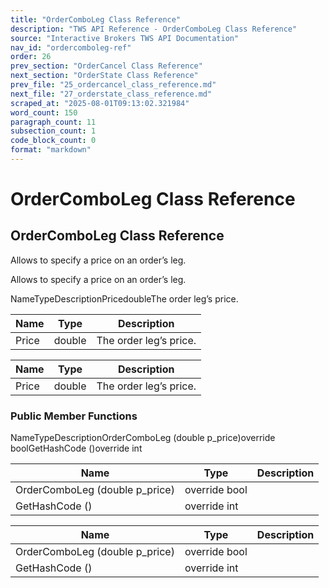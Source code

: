 ```yaml
---
title: "OrderComboLeg Class Reference"
description: "TWS API Reference - OrderComboLeg Class Reference"
source: "Interactive Brokers TWS API Documentation"
nav_id: "ordercomboleg-ref"
order: 26
prev_section: "OrderCancel Class Reference"
next_section: "OrderState Class Reference"
prev_file: "25_ordercancel_class_reference.md"
next_file: "27_orderstate_class_reference.md"
scraped_at: "2025-08-01T09:13:02.321984"
word_count: 150
paragraph_count: 11
subsection_count: 1
code_block_count: 0
format: "markdown"
---
```


# OrderComboLeg Class Reference

## OrderComboLeg Class Reference

Allows to specify a price on an order’s leg.

Allows to specify a price on an order’s leg.

NameTypeDescriptionPricedoubleThe order leg’s price.

| Name | Type | Description |
| --- | --- | --- |
| Price | double | The order leg’s price. |

| Name | Type | Description |
| --- | --- | --- |
| Price | double | The order leg’s price. |

### Public Member Functions

NameTypeDescriptionOrderComboLeg (double p_price)override boolGetHashCode ()override int

| Name | Type | Description |
| --- | --- | --- |
| OrderComboLeg (double p_price) | override bool |  |
| GetHashCode () | override int |  |

| Name | Type | Description |
| --- | --- | --- |
| OrderComboLeg (double p_price) | override bool |  |
| GetHashCode () | override int |  |